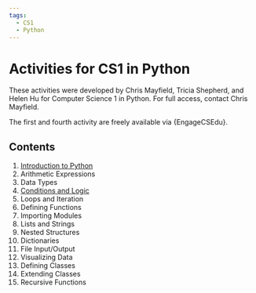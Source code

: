 ```yaml
---
tags:
  - CS1
  - Python
---
```


# Activities for CS1 in Python

These activities were developed by Chris Mayfield, Tricia Shepherd, and Helen Hu for Computer Science 1 in Python. For full access, contact Chris Mayfield.

The first and fourth activity are freely available via {EngageCSEdu}.

## Contents

1. [Introduction to Python][1]
2. Arithmetic Expressions
3. Data Types
4. [Conditions and Logic][4]
5. Loops and Iteration
6. Defining Functions
7. Importing Modules
8. Lists and Strings
9. Nested Structures
10. Dictionaries
11. File Input/Output
12. Visualizing Data
13. Defining Classes
14. Extending Classes
15. Recursive Functions

[1]: https://www.engage-csedu.org/find-resources/introduction-python
[4]: https://www.engage-csedu.org/find-resources/conditions-and-logic-python
